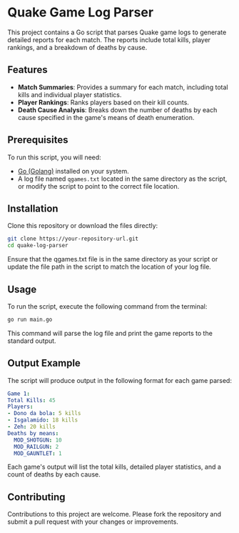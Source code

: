 # Quake Game Log Parser

This project contains a Go script that parses Quake game logs to generate detailed reports for each match. The reports include total kills, player rankings, and a breakdown of deaths by cause.

## Features

- **Match Summaries**: Provides a summary for each match, including total kills and individual player statistics.
- **Player Rankings**: Ranks players based on their kill counts.
- **Death Cause Analysis**: Breaks down the number of deaths by each cause specified in the game's means of death enumeration.

## Prerequisites

To run this script, you will need:
- [Go (Golang)](https://golang.org/dl/) installed on your system.
- A log file named `qgames.txt` located in the same directory as the script, or modify the script to point to the correct file location.

## Installation

Clone this repository or download the files directly:

```bash
git clone https://your-repository-url.git
cd quake-log-parser
```

Ensure that the qgames.txt file is in the same directory as your script or update the file path in the script to match the location of your log file.

## Usage

To run the script, execute the following command from the terminal:

```bash
go run main.go
```

This command will parse the log file and print the game reports to the standard output.

## Output Example
The script will produce output in the following format for each game parsed:

```yaml
Game 1:
Total Kills: 45
Players:
- Dono da bola: 5 kills
- Isgalamido: 18 kills
- Zeh: 20 kills
Deaths by means:
  MOD_SHOTGUN: 10
  MOD_RAILGUN: 2
  MOD_GAUNTLET: 1
```

Each game's output will list the total kills, detailed player statistics, and a count of deaths by each cause.

## Contributing
Contributions to this project are welcome. Please fork the repository and submit a pull request with your changes or improvements.
